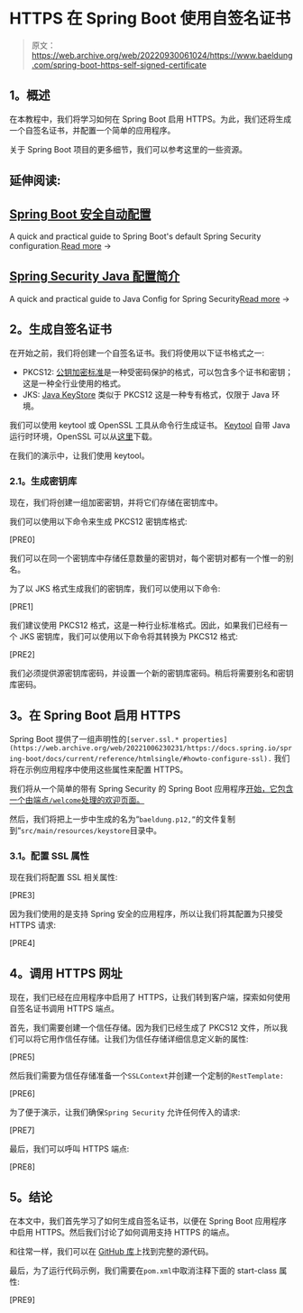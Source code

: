 # HTTPS 在 Spring Boot 使用自签名证书

> 原文：<https://web.archive.org/web/20220930061024/https://www.baeldung.com/spring-boot-https-self-signed-certificate>

## **1。概述**

在本教程中，我们将学习如何在 Spring Boot 启用 HTTPS。为此，我们还将生成一个自签名证书，并配置一个简单的应用程序。

关于 Spring Boot 项目的更多细节，我们可以参考这里的一些资源。

## 延伸阅读:

## [Spring Boot 安全自动配置](/web/20221006230231/https://www.baeldung.com/spring-boot-security-autoconfiguration)

A quick and practical guide to Spring Boot's default Spring Security configuration.[Read more](/web/20221006230231/https://www.baeldung.com/spring-boot-security-autoconfiguration) →

## [Spring Security Java 配置简介](/web/20221006230231/https://www.baeldung.com/java-config-spring-security)

A quick and practical guide to Java Config for Spring Security[Read more](/web/20221006230231/https://www.baeldung.com/java-config-spring-security) →

## **2。生成自签名证书**

在开始之前，我们将创建一个自签名证书。我们将使用以下证书格式之一:

*   PKCS12: [公钥加密标准](https://web.archive.org/web/20221006230231/https://en.wikipedia.org/wiki/PKCS_12)是一种受密码保护的格式，可以包含多个证书和密钥；这是一种全行业使用的格式。
*   JKS: [Java KeyStore](https://web.archive.org/web/20221006230231/https://en.wikipedia.org/wiki/Keystore) 类似于 PKCS12 这是一种专有格式，仅限于 Java 环境。

我们可以使用 keytool 或 OpenSSL 工具从命令行生成证书。 [Keytool](https://web.archive.org/web/20221006230231/https://docs.oracle.com/en/java/javase/11/tools/keytool.html) 自带 Java 运行时环境，OpenSSL 可以从[这里](https://web.archive.org/web/20221006230231/https://www.openssl.org/)下载。

在我们的演示中，让我们使用 keytool。

### **2.1。生成密钥库**

现在，我们将创建一组加密密钥，并将它们存储在密钥库中。

我们可以使用以下命令来生成 PKCS12 密钥库格式:

[PRE0]

我们可以在同一个密钥库中存储任意数量的密钥对，每个密钥对都有一个惟一的别名。

为了以 JKS 格式生成我们的密钥库，我们可以使用以下命令:

[PRE1]

我们建议使用 PKCS12 格式，这是一种行业标准格式。因此，如果我们已经有一个 JKS 密钥库，我们可以使用以下命令将其转换为 PKCS12 格式:

[PRE2]

我们必须提供源密钥库密码，并设置一个新的密钥库密码。稍后将需要别名和密钥库密码。

## **3。在 Spring Boot 启用 HTTPS**

Spring Boot 提供了一组声明性的`[server.ssl.* properties](https://web.archive.org/web/20221006230231/https://docs.spring.io/spring-boot/docs/current/reference/htmlsingle/#howto-configure-ssl).` 我们将在示例应用程序中使用这些属性来配置 HTTPS。

我们将从一个简单的带有 Spring Security 的 Spring Boot 应用程序[开始，它包含一个由端点`/welcome`处理的欢迎页面。](/web/20221006230231/https://www.baeldung.com/spring-boot-security-autoconfiguration)

然后，我们将把上一步中生成的名为“`baeldung.p12,”`的文件复制到“`src/main/resources/keystore`目录中。

### **3.1。配置 SSL 属性**

现在我们将配置 SSL 相关属性:

[PRE3]

因为我们使用的是支持 Spring 安全的应用程序，所以让我们将其配置为只接受 HTTPS 请求:

[PRE4]

## **4。调用 HTTPS 网址**

现在，我们已经在应用程序中启用了 HTTPS，让我们转到客户端，探索如何使用自签名证书调用 HTTPS 端点。

首先，我们需要创建一个信任存储。因为我们已经生成了 PKCS12 文件，所以我们可以将它用作信任存储。让我们为信任存储详细信息定义新的属性:

[PRE5]

然后我们需要为信任存储准备一个`SSLContext`并创建一个定制的`RestTemplate:`

[PRE6]

为了便于演示，让我们确保`Spring Security` 允许任何传入的请求:

[PRE7]

最后，我们可以呼叫 HTTPS 端点:

[PRE8]

## **5。结论**

在本文中，我们首先学习了如何生成自签名证书，以便在 Spring Boot 应用程序中启用 HTTPS。然后我们讨论了如何调用支持 HTTPS 的端点。

和往常一样，我们可以在 [GitHub 库](https://web.archive.org/web/20221006230231/https://github.com/eugenp/tutorials/tree/master/spring-security-modules/spring-security-web-boot-2)上找到完整的源代码。

最后，为了运行代码示例，我们需要在`pom.xml`中取消注释下面的 start-class 属性:

[PRE9]